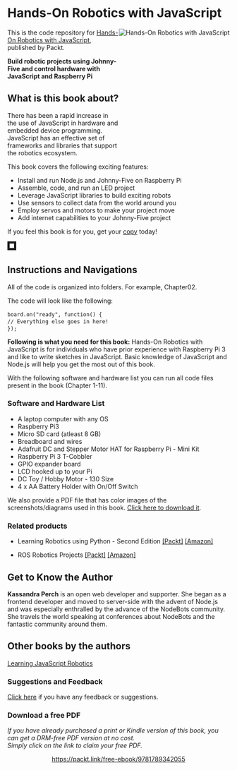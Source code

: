 # Hands-On Robotics with JavaScript

<a href="https://www.packtpub.com/hardware-and-creative/hands-robotics-javascript?utm_source=github&utm_medium=repository&utm_campaign=9781789342055 "><img src="https://d1ldz4te4covpm.cloudfront.net/sites/default/files/imagecache/ppv4_main_book_cover/B11052.png" alt="Hands-On Robotics with JavaScript" height="256px" align="right"></a>

This is the code repository for [Hands-On Robotics with JavaScript](https://www.packtpub.com/hardware-and-creative/hands-robotics-javascript?utm_source=github&utm_medium=repository&utm_campaign=9781789342055), published by Packt.

**Build robotic projects using Johnny-Five and control hardware with JavaScript and Raspberry Pi**

## What is this book about?
There has been a rapid increase in the use of JavaScript in hardware and embedded device programming. JavaScript has an effective set of frameworks and libraries that support the robotics ecosystem.

This book covers the following exciting features:
* Install and run Node.js and Johnny-Five on Raspberry Pi 
* Assemble, code, and run an LED project 
* Leverage JavaScript libraries to build exciting robots 
* Use sensors to collect data from the world around you 
* Employ servos and motors to make your project move 
* Add internet capabilities to your Johnny-Five project 

If you feel this book is for you, get your [copy](https://www.amazon.com/dp/1789342058) today!

<a href="https://www.packtpub.com/?utm_source=github&utm_medium=banner&utm_campaign=GitHubBanner"><img src="https://raw.githubusercontent.com/PacktPublishing/GitHub/master/GitHub.png" 
alt="https://www.packtpub.com/" border="5" /></a>

## Instructions and Navigations
All of the code is organized into folders. For example, Chapter02.

The code will look like the following:
```
board.on("ready", function() {
// Everything else goes in here!
});
```

**Following is what you need for this book:**
Hands-On Robotics with JavaScript is for individuals who have prior experience with Raspberry Pi 3 and like to write sketches in JavaScript. Basic knowledge of JavaScript and Node.js will help you get the most out of this book.

With the following software and hardware list you can run all code files present in the book (Chapter 1-11).
### Software and Hardware List
* A laptop computer with any OS
* Raspberry Pi3
* Micro SD card (atleast 8 GB)
* Breadboard and wires
* Adafruit DC and Stepper Motor HAT for Raspberry Pi - Mini Kit
* Raspberry Pi 3 T-Cobbler
* GPIO expander board
* LCD hooked up to your Pi
* DC Toy / Hobby Motor - 130 Size
* 4 x AA Battery Holder with On/Off Switch

We also provide a PDF file that has color images of the screenshots/diagrams used in this book. [Click here to download it](https://www.packtpub.com/sites/default/files/downloads/HandsOnRoboticswithJavaScript_ColorImages.pdf).

### Related products
* Learning Robotics using Python - Second Edition [[Packt]](https://www.packtpub.com/hardware-and-creative/learning-robotics-using-python-second-edition?utm_source=github&utm_medium=repository&utm_campaign=9781788623315) [[Amazon]](https://www.amazon.com/dp/1783287535)

* ROS Robotics Projects [[Packt]](https://www.packtpub.com/hardware-and-creative/ros-robotics-projects?utm_source=github&utm_medium=repository&utm_campaign=9781783554713) [[Amazon]](https://www.amazon.com/dp/1783554711)

## Get to Know the Author
**Kassandra Perch**
is an open web developer and supporter. She began as a frontend developer and moved to server-side with the advent of Node.js and was especially enthralled by the advance of the NodeBots community. She travels the world speaking at conferences about NodeBots and the fantastic community around them.

## Other books by the authors
[Learning JavaScript Robotics](https://www.packtpub.com/hardware-and-creative/learning-javascript-robotics?utm_source=github&utm_medium=repository&utm_campaign=9781785883347)

### Suggestions and Feedback
[Click here](https://docs.google.com/forms/d/e/1FAIpQLSdy7dATC6QmEL81FIUuymZ0Wy9vH1jHkvpY57OiMeKGqib_Ow/viewform) if you have any feedback or suggestions.


### Download a free PDF

 <i>If you have already purchased a print or Kindle version of this book, you can get a DRM-free PDF version at no cost.<br>Simply click on the link to claim your free PDF.</i>
<p align="center"> <a href="https://packt.link/free-ebook/9781789342055">https://packt.link/free-ebook/9781789342055 </a> </p>